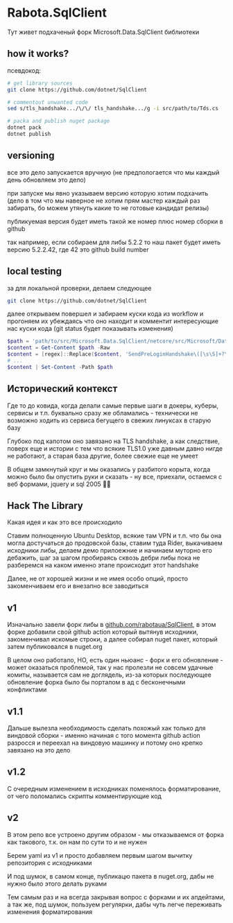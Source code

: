 # Rabota.SqlClient

Тут живет подхаченый форк Microsoft.Data.SqlClient библиотеки

## how it works?

псевдокод:

```bash
# get library sources
git clone https://github.com/dotnet/SqlClient

# commentout unwanted code
sed s/tls_handshake.../\/\/ tls_handshake.../g -i src/path/to/Tds.cs

# packa and publish nuget package
dotnet pack
dotnet publish
```

## versioning

все это дело запускается вручную (не предпологается что мы каждый день обновляем это дело)

при запуске мы явно указываем версию которую хотим подхачить (дело в том что мы наверное не хотим прям мастер каждый раз забирать, бо можем утянуть какие то не готовые кандидат релизы)

публикуемая версия будет иметь такой же номер плюс номер сборки в github

так например, если собираем для либы 5.2.2 то наш пакет будет иметь версию 5.2.2.42, где 42 это github build number

## local testing

за для локальной проверки, делаем следующее

```bash
git clone https://github.com/dotnet/SqlClient
```

далее открываем повершел и забираем куски кода из workflow и прогоняем их убеждаясь что оно находит и комментит интересующие нас куски кода (git status будет показывать изменения)

```ps1
$path = 'path/to/src/Microsoft.Data.SqlClient/netcore/src/Microsoft/Data/SqlClient/TdsParser.cs'
$content = Get-Content $path -Raw
$content = [regex]::Replace($content, 'SendPreLoginHandshake\([\s\S]+?\);', '// SendPreLoginHandshake(instanceName, encrypt, integratedSecurity, serverCertificateFilename);')
# ...
$content | Set-Content -Path $path
```

## Исторический контекст

Где то до ковида, когда делали самые первые шаги в докеры, куберы, сервисы и т.п. буквально сразу же обламались - технически не возможно ходить из сервиса бегущего в свежих линуксах в старую базу

Глубоко под капотом оно завязано на TLS handshake, а как следствие, поверх еще и истории с тем что всякие TLS1.0 уже давным давно нигде не работают, а старая база другие, более свежие еще не умеет

В общем замкнутый круг и мы оказались у разбитого корыта, когда можно было бы опустить руки и сказать - ну все, приехали, остаемся с веб формами, jquery и sql 2005 🤷‍♂️

## Hack The Library

Какая идея и как это все происходило

Ставим полноценную Ubuntu Desktop, всякие там VPN и т.п. что бы она могла достучаться до продовской базы, ставим туда Rider, выкачиваем исходники либы, делаем демо прилоежние и начинаем муторно его дебажить, шаг за шагом пробираясь сквозь дебри либы пока не разберемся на каком именно этапе происходит этот handshake

Далее, не от хорошей жизни и не имея особо опций, просто закоменчиваем его и внезапно все заводиться

## v1

Изначально завели форк либы в [github.com/rabotaua/SqlClient](https://github.com/rabotaua/SqlClient), в этом форке добавили свой github action который вытянув исходники, закоменчивал искомые строки, а далее собирал nuget пакет, который затем публиковался в nuget.org

В целом оно работало, НО, есть один ньюанс - форк и его обновление - может оказаться проблемой, так у нас пролезли не совсем удачные комиты, называется сам не доглядель, из-за которых последующее обновление форка было бы порталом в ад с бесконечными конфликтами

## v1.1

Дальше вылезла необходимость сделать похожый хак только для виндовой сборки - именно начиная с того момента github action разросся и переехал на виндовую машинку и потому оно крепко завязано на это дело

## v1.2

С очередным изменением в исходниках поменялось форматирование, от чего поломались скрипты комментирующие код

## v2

В этом репо все устроено другим образом - мы отказываемся от форка как такового, т.к. он нам по сути то и не нужен

Берем yaml из v1 и просто добавляем первым шагом вычитку репозитория с исходниками

И под шумок, в самом конце, публикацю пакета в nuget.org, дабы не нужно было этого делать руками

Тем самым раз и на всегда закрывая вопрос с форками и их апдейтами, а так же, под шумок, пользуем регулярки, дабы чуть легче переживать изменения форматирования
